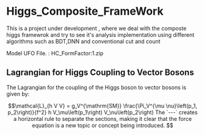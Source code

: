 # Higgs_Composite_FrameWork
This is a project under development , where we deal with the composte higgs framewrok and try to see it's analysis implementation using different algorithms such as BDT,DNN and conventional cut and count
<br/>

Model UFO File. : HC_FormFactor:1.zip <br/>

## Lagrangian for Higgs Coupling to Vector Bosons

The Lagrangian for the coupling of the Higgs boson to vector bosons is given by:

```math
\mathcal{L}_{h V V} = g_V^{\mathrm{SM}} \frac{\Pi_V^{\mu \nu}\left(p_1, p_2\right)}{f^2} h V_\mu\left(p_1\right) V_\nu\left(p_2\right)


The `---` creates a horizontal rule to separate the sections, making it clear that the force equation is a new topic or concept being introduced.



